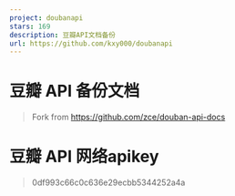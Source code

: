 ```yaml
---
project: doubanapi
stars: 169
description: 豆瓣API文档备份
url: https://github.com/kxy000/doubanapi
---
```


豆瓣 API 备份文档
===========

> Fork from https://github.com/zce/douban-api-docs

豆瓣 API 网络apikey
===============

> 0df993c66c0c636e29ecbb5344252a4a
